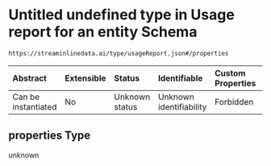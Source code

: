 # Untitled undefined type in Usage report for an entity Schema

```txt
https://streaminlinedata.ai/type/usageReport.json#/properties
```



| Abstract            | Extensible | Status         | Identifiable            | Custom Properties | Additional Properties | Access Restrictions | Defined In                                                          |
| :------------------ | :--------- | :------------- | :---------------------- | :---------------- | :-------------------- | :------------------ | :------------------------------------------------------------------ |
| Can be instantiated | No         | Unknown status | Unknown identifiability | Forbidden         | Allowed               | none                | [usageReport.json*](../out/usageReport.json "open original schema") |

## properties Type

unknown
